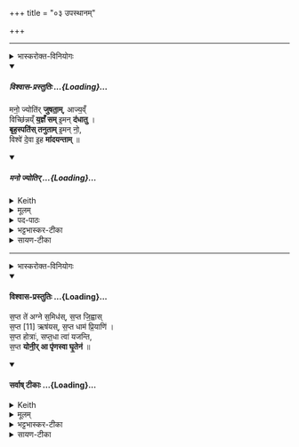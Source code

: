 +++
title = "०३ उपस्थानम्"

+++
_______
<details><summary>भास्करोक्त-विनियोगः</summary>

7अग्निहोत्रमन्त्राव् उपस्थानार्थौ - तत्र प्रथमा मन इति विराट् ॥ 
</details>
<div class="js_include" newlevelforh1="5" title="विश्वास-प्रस्तुतिः" unfilled url="/vedAH_yajuH/taittirIyam/sArasvata-vibhAgaH/saMhitA/Rk/vishvAsa-prastutiH/1/5_punarAdheyAdi/03_punar-AdhAna-mantrAH/mano_jyotir.md">
<details open><summary><h5>विश्वास-प्रस्तुतिः ...{Loading}...</h5></summary>

मनो॒ ज्योति॑र् **जुषता॒म्**, आज्य॒व्ँ  
विच्छि॑न्नय्ँ **य॒ज्ञँ सम्** इ॒मन् **द॑धातु** ।  
**बृह॒स्पति॑स् तनुताम्** इ॒मन् नो॒,  
विश्वे॑ दे॒वा इ॒ह **मा॑दयन्ताम्** ॥
</details>
</div>
<div class="js_include" includetitle="false" newlevelforh1="5" unfilled url="/vedAH_yajuH/taittirIyam/sArasvata-vibhAgaH/saMhitA/Rk/sarvASh_TIkAH/1/5_punarAdheyAdi/03_punar-AdhAna-mantrAH/mano_jyotir.md">
<details open><summary><h5>मनो ज्योतिर् ...{Loading}...</h5></summary>
<details><summary>Keith</summary>

Mind, light, rejoice in the oblation.  
May be unite this scattered sacrifice;  
May Brhaspati extend it;  
May the All-gods rejoice herein.
</details>

<details><summary>मूलम्</summary>

मनो॒ ज्योति॑र्जुषता॒माज्य॒व्ँविच्छि॑न्नय्ँ य॒ज्ञँ समि॒मन्द॑धातु ।  
बृह॒स्पति॑स्तनुतामि॒मन्नो॒ विश्वे॑ दे॒वा इ॒ह मा॑दयन्ताम्  ॥
</details>

<details><summary>पद-पाठः</summary>

मनः॑ । ज्योतिः॑ । जु॒ष॒ता॒म् । आज्य॑म् । विच्छि॑न्न॒मिति॒ वि-छि॒न्न॒म् । य॒ज्ञम् । समिति॑ । इ॒मम् । द॒धा॒तु॒ ॥ बृह॒स्पतिः॑ । त॒नु॒ता॒म् । इ॒मम् । नः॒ । विश्वे॑ । दे॒वाः । इ॒ह । मा॒द॒य॒न्ता॒म् ॥ 
</details>

<details><summary>भट्टभास्कर-टीका</summary>

हे अग्ने तव **ज्योतिः** कीदृशं मननीयम् ।  

यद्वा - **मनश्** शेषमुद्वासितेन पीडितं यन् मननीयम् एवासीत्  
नान्यत्वे[त्र]विद्यते तद् इदम् **आज्यं जुषतां** सेवतां अनेन कर्मणा पूर्ववत्समृद्धमस्तु । 

यद्वा - **मनस्** सदा मननीयं मनोहरं अग्न्याख्यं **ज्योतिः** उद्वासनापराधं चेतस्य् अकृत्वा **जुषताम् आज्यम्** इति । ततो **विच्छिन्नम्** उद्वासने तव **यज्ञम् इमं सन्दधातु** । 

बृहस्पतिश्च नः अस्माकमिमं यज्ञं तनुतां विश्वे देवाश्च इहास्मिन्कर्मणि मादयन्तां मोद(य)न्ताम् । मद तृप्तियोगे चुरादिः । बृहस्पतिशब्दश्च पारस्करादिः, वनस्पत्यादिश्च । तेन सुडागमः, पूर्वोत्तरपदयोर्युगपत्प्रकृतिस्वरत्वं च ॥
</details>

<details><summary>सायण-टीका</summary>

मनो ज्योतिरिति।  

कल्पः - “अथान्तर्वेद्यद्भिर्मार्जयते मनो ज्योतिर्जुषता-माज्यं विच्छिन्नं यज्ञँ समिमं दधातु। बृहस्पतिस्तनुतामिमं नो विश्वे देवा इह मादयन्तामिति” इति।   

मनो ज्योतिर्मननीयोऽयमग्निस्तत्तदाहुतिष्वाज्यं सेवताम्। केनापि वैकल्येन विच्छिन्नमिमं यज्ञं वैकल्यपरिहारेण संदधातु। बृहस्पतिः स्वयमेव नोऽस्मदीयमिमं यज्ञ तनुताम्। विश्वे देवा इड यज्ञे मादयन्तां तृप्यन्तु। 
</details>
</details>
</div>  

_______
<details><summary>भास्करोक्त-विनियोगः</summary>

8द्वितीया - सप्त त इति त्रिष्टुप्॥ 
</details>
<div class="js_include" newlevelforh1="4" title="विश्वास-प्रस्तुतिः" unfilled url="/vedAH_yajuH/taittirIyam/sArasvata-vibhAgaH/saMhitA/Rk/vishvAsa-prastutiH/1/5_punarAdheyAdi/03_punar-AdhAna-mantrAH/03_upasthAnam/02_sapta_te.md">
<details open><summary><h4>विश्वास-प्रस्तुतिः ...{Loading}...</h4></summary>

स॒प्त ते॑ अग्ने स॒मिध॑स्, स॒प्त जि॒ह्वास्  
स॒प्त [11]  ऋष॑यस्, स॒प्त धाम॑ प्रि॒याणि॑ ।   
स॒प्त होत्राः॑, सप्त॒धा त्वा॑ यजन्ति,  
स॒प्त **योनी॒र् आ पृ॑णस्वा घृ॒तेन॑**  ॥
</details>
</div>
<div class="js_include" newlevelforh1="4" title="सर्वाष् टीकाः" unfilled url="/vedAH_yajuH/taittirIyam/sArasvata-vibhAgaH/saMhitA/Rk/sarvASh_TIkAH/1/5_punarAdheyAdi/03_punar-AdhAna-mantrAH/03_upasthAnam/02_sapta_te.md">
<details open><summary><h4>सर्वाष् टीकाः ...{Loading}...</h4></summary>
<details><summary>Keith</summary>

Seven are thy kindling-sticks, O Agni, seven thy tongues;  
Seven seers [2], seven dear abodes,  
Seven priesthoods sevenfold sacrifice to thee;  
Seven birthplaces with ghee do thou fill.
</details>

<details><summary>मूलम्</summary>

स॒प्त ते॑ अग्ने स॒मिध॑स्स॒प्त जि॒ह्वास्स॒प्त [11]  ऋष॑यस्स॒प्त धाम॑ प्रि॒याणि॑ ।   
स॒प्त होत्राः॑ सप्त॒धा त्वा॑ यजन्ति स॒प्त योनी॒रा पृ॑णस्वा घृ॒तेन॑  ॥
</details>

<details><summary>भट्टभास्कर-टीका</summary>

हे **अग्ने** तव प्रियाणि **सप्त धामानि** स्थानानि भूरादयो लोकाः । 'सुपां सुलुक्' इति धाम्नो जसो लुक् । तेषु सप्तसु धामसु तव **सप्त समिधः** सम्यगिद्धास्तनवः । **सप्त जिह्वा** ज्याला याभिस्सप्तसु रसनास्वदनाय स्वादयसि **सप्त ऋषयः** दर्शयित्र्यः प्रकाशशक्तयः । यद्वा - **सप्तर्षयो** मन्त्राः सप्त धिष्ण्यविषयाः । **सप्त होत्राः** होत्रादयो वषट्-कर्तारः । ते त्वामेकं **सप्तधा यजन्ति** । स त्वं तथेष्टः **सप्त योनीः** स्थानानि भूरादीनि सप्त कारणानि घृतेनाज्येन उदकेन वा फलभूतेन **आपृणस्व** आप्रीणय । **पृण** प्रीणने ॥
</details>

<details><summary>सायण-टीका</summary>

पाठस्तु—  २१९४ सप्त ते अग्न इति।  
हेऽग्ने तव समिधः सप्तसंख्या अश्वत्थोदुम्बर-पलाश-शमी-विकङ्कताशनिहत-वृक्ष--पुष्कर-पर्ण-रूपाः।  
अत एव सूत्रकार आधानप्रकरणे सप्त संभारान्समन्त्रकाननुक्रम्येति वानस्पत्या इत्युपसंजहार।  
ज्वालारूपा जिह वाश्च सप्त।  
तथा चाऽऽथर्वणिका आमनन्ति—  
“काली कराली च मनेजवा च सुलोहिता या च सुधूभ्रवर्णा।  
स्फुलिङ्किनी विश्वरुची च देवी लेलायमना इति सप्त जिह्वाः” इति।    
ऋषयो मन्त्राः।   
ते च यथेत्क्तसमित्संपादनार्थाः सप्तसंख्याकाः  
“अश्वो रूपं कृत्वा यदश्वत्थेऽतिष्ठः” इत्बादयः समाम्नाताः।   
प्रियाणि धामः स्थानानि, आहवनीयगार्हपत्यदक्षिणग्निसभ्यावसथ्यप्राजहिताग्नीघ्रीयाख्यानि सोमयाने वह्रिधारंकाणि सप्तसंख्याकानि।   
होत्रा होतृप्रमुखा वषट्कर्तारो होता प्रशास्ता ब्राह्मणच्छंसी पोता नेष्टाऽऽग्नीघ्रोऽच्छावकश्चेति सप्तसंख्याकाः।   
त्वां यजमानाः सप्तधा यजन्ति।   अग्निष्टोमोऽत्यग्निष्टेम उक्थ्यः षोडश्यतिरात्रोऽप्नोर्यामो वाजपेयश्चेति सप्त प्रकाराः।   
तादृशस्त्वं सप्त योनीराहवनीयादि ( द्युत्पति ) स्थानानि घृतेन सर्वतः पूरय।  
</details>
</details>
</div>
